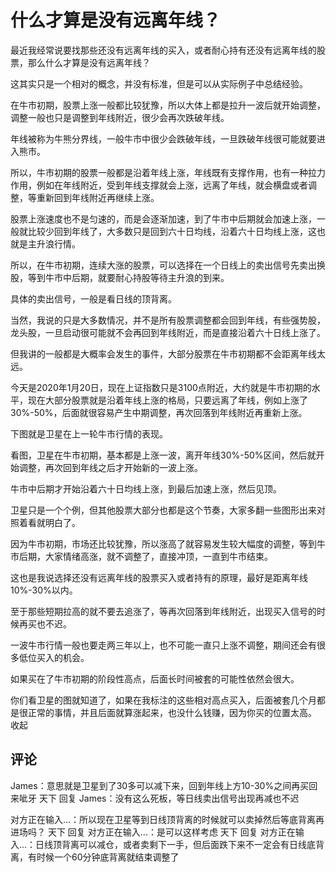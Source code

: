 # 什么才算是没有远离年线？

最近我经常说要找那些还没有远离年线的买入，或者耐心持有还没有远离年线的股票，那么什么才算是没有远离年线？

这其实只是一个相对的概念，并没有标准，但是可以从实际例子中总结经验。

在牛市初期，股票上涨一般都比较犹豫，所以大体上都是拉升一波后就开始调整，调整一般也只是调整到年线附近，很少会再次跌破年线。

年线被称为牛熊分界线，一般牛市中很少会跌破年线，一旦跌破年线很可能就要进入熊市。

所以，牛市初期的股票一般都是沿着年线上涨，年线既有支撑作用，也有一种拉力作用，例如在年线附近，受到年线支撑就会上涨，远离了年线，就会横盘或者调整，等重新回到年线附近再继续上涨。

股票上涨速度也不是匀速的，而是会逐渐加速，到了牛市中后期就会加速上涨，一般就比较少回到年线了，大多数只是回到六十日均线，沿着六十日均线上涨，这也就是主升浪行情。

所以，在牛市初期，连续大涨的股票，可以选择在一个日线上的卖出信号先卖出换股，等到牛市中后期，就要耐心持股等待主升浪的到来。

具体的卖出信号，一般是看日线的顶背离。

当然，我说的只是大多数情况，并不是所有股票调整都会回到年线，有些强势股，龙头股，一旦启动很可能就不会再回到年线附近，而是直接沿着六十日线上涨了。

但我讲的一般都是大概率会发生的事件，大部分股票在牛市初期都不会距离年线太远。

今天是2020年1月20日，现在上证指数只是3100点附近，大约就是牛市初期的水平，现在大部分股票就是沿着年线上涨的格局，只要远离了年线，例如上涨了30%-50%，后面就很容易产生中期调整，再次回落到年线附近再重新上涨。

下图就是卫星在上一轮牛市行情的表现。

看图，卫星在牛市初期，基本都是上涨一波，离开年线30%-50%区间，然后就开始调整，再次回到年线之后才开始新的一波上涨。

牛市中后期才开始沿着六十日均线上涨，到最后加速上涨，然后见顶。

卫星只是一个个例，但其他股票大部分也都是这个节奏，大家多翻一些图形出来对照着看就明白了。

因为牛市初期，市场还比较犹豫，所以涨高了就容易发生较大幅度的调整，等到牛市后期，大家情绪高涨，就不调整了，直接冲顶，一直到牛市结束。

这也是我说选择还没有远离年线的股票买入或者持有的原理，最好是距离年线10%-30%以内。

至于那些短期拉高的就不要去追涨了，等再次回落到年线附近，出现买入信号的时候再买也不迟。

一波牛市行情一般也要走两三年以上，也不可能一直只上涨不调整，期间还会有很多低位买入的机会。

如果买在了牛市初期的阶段性高点，后面长时间被套的可能性依然会很大。

你们看卫星的图就知道了，如果在我标注的这些相对高点买入，后面被套几个月都是很正常的事情，并且后面就算涨起来，也没什么钱赚，因为你买的位置太高。
收起

## 评论
James：意思就是卫星到了30多可以减下来，回到年线上方10-30%之间再买回来呲牙
天下 回复 James：没有这么死板，等日线卖出信号出现再减也不迟

对方正在输入...：所以现在卫星等到日线顶背离的时候就可以卖掉然后等底背离再进场吗？
天下 回复 对方正在输入...：是可以这样考虑
天下 回复 对方正在输入...：日线顶背离可以减仓，或者卖剩下一手，但后面跌下来不一定会有日线底背离，有时候一个60分钟底背离就结束调整了
